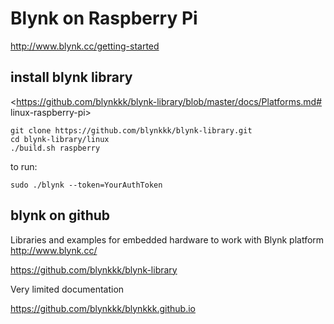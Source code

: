 # Blynk on Raspberry Pi

http://www.blynk.cc/getting-started


## install blynk library

<https://github.com/blynkkk/blynk-library/blob/master/docs/Platforms.md# linux-raspberry-pi>

	git clone https://github.com/blynkkk/blynk-library.git
	cd blynk-library/linux
	./build.sh raspberry

to run:  

	sudo ./blynk --token=YourAuthToken

## blynk on github

Libraries and examples for embedded hardware to work with Blynk platform <http://www.blynk.cc/>

<https://github.com/blynkkk/blynk-library>

Very limited documentation

<https://github.com/blynkkk/blynkkk.github.io>
